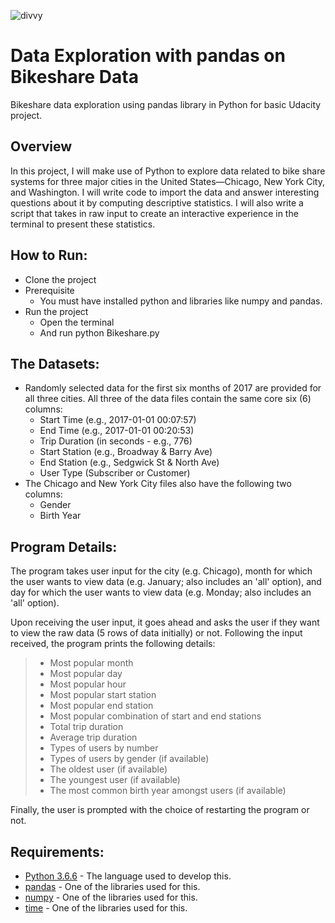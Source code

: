 ![divvy](https://user-images.githubusercontent.com/10078499/124369903-41e6ec00-dc71-11eb-966d-b5a686dd260e.jpg)
# Data Exploration with pandas on Bikeshare Data
Bikeshare data exploration using pandas library in Python for basic Udacity project.

## Overview
In this project, I will make use of Python to explore data related to bike share systems for three major cities in the United States—Chicago, New York City, and Washington. I will write code to import the data and answer interesting questions about it by computing descriptive statistics. I will also write a script that takes in raw input to create an interactive experience in the terminal to present these statistics.

## How to Run:
- Clone the project
- Prerequisite
     - You must have installed python and libraries like numpy and pandas.
- Run the project
     - Open the terminal
     - And run python Bikeshare.py

## The Datasets:
- Randomly selected data for the first six months of 2017 are provided for all three cities. All three of the data files contain the same core six (6) columns:
   - Start Time (e.g., 2017-01-01 00:07:57)
   - End Time (e.g., 2017-01-01 00:20:53)
   - Trip Duration (in seconds - e.g., 776)
   - Start Station (e.g., Broadway & Barry Ave)
   - End Station (e.g., Sedgwick St & North Ave)
   - User Type (Subscriber or Customer)
- The Chicago and New York City files also have the following two columns:
   - Gender
   - Birth Year

## Program Details:
The program takes user input for the city (e.g. Chicago), month for which the user wants to view data (e.g. January; also includes an 'all' option), and day for which the user wants to view data (e.g. Monday; also includes an 'all' option).

Upon receiving the user input, it goes ahead and asks the user if they want to view the raw data (5 rows of data initially) or not. Following the input received, the program prints the following details:

> - Most popular month
> - Most popular day
> - Most popular hour
> - Most popular start station
> - Most popular end station
> - Most popular combination of start and end stations
> - Total trip duration
> - Average trip duration
> - Types of users by number
> - Types of users by gender (if available)
> - The oldest user (if available)
> - The youngest user (if available)
> - The most common birth year amongst users (if available)

Finally, the user is prompted with the choice of restarting the program or not.

## Requirements:
* [Python 3.6.6](https://www.python.org/) - The language used to develop this.
* [pandas](https://pandas.pydata.org/) - One of the libraries used for this.
* [numpy](https://numpy.org/) - One of the libraries used for this.
* [time](https://docs.python.org/3/library/time.html) - One of the libraries used for this.
